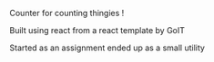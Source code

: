 Counter for counting thingies !

Built using react from a react template by GoIT 

Started as an assignment ended up as a small utility 
